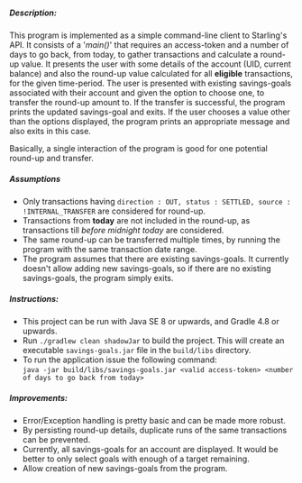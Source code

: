 ##### Description:
This program is implemented as a simple command-line client to Starling's API. It consists of a '_main()_' that requires
an access-token and a number of days to go back, from today, to gather transactions and calculate a round-up value.
It presents the user with some details of the account (UID, current balance) and also the round-up value calculated for
all **eligible** transactions, for the given time-period. The user is presented with existing savings-goals associated
with their account and given the option to choose one, to transfer the round-up amount to. If the transfer is successful,
the program prints the updated savings-goal and exits. If the user chooses a value other than the options displayed, the
program prints an appropriate message and also exits in this case.

Basically, a single interaction of the program is good for one potential round-up and transfer.

##### Assumptions
* Only transactions having `direction : OUT, status : SETTLED, source : !INTERNAL_TRANSFER` are considered for round-up.
* Transactions from **today** are not included in the round-up, as transactions till _before midnight today_ are considered.
* The same round-up can be transferred multiple times, by running the program with the same transaction date range.
* The program assumes that there are existing savings-goals. It currently doesn't allow adding new savings-goals, so if
there are no existing savings-goals, the program simply exits.

##### Instructions:
* This project can be run with Java SE 8 or upwards, and Gradle 4.8 or upwards.
* Run `./gradlew clean shadowJar` to build the project. 
This will create an executable `savings-goals.jar` file in the `build/libs` directory.
* To run the application issue the following command:  
`java -jar build/libs/savings-goals.jar <valid access-token> <number of days to go back from today>`


##### Improvements:
* Error/Exception handling is pretty basic and can be made more robust.
* By persisting round-up details, duplicate runs of the same transactions can be prevented.
* Currently, all savings-goals for an account are displayed. It would be better to only select goals with enough of a
target remaining.
* Allow creation of new savings-goals from the program.
